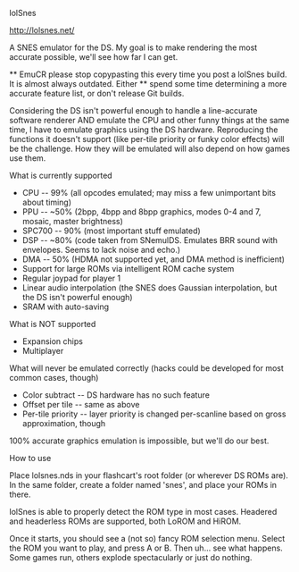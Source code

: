 lolSnes

http://lolsnes.net/

A SNES emulator for the DS. My goal is to make rendering the most accurate possible, we'll see how far I can get.

** EmuCR please stop copypasting this every time you post a lolSnes build. It is almost always outdated. Either 
** spend some time determining a more accurate feature list, or don't release Git builds.

Considering the DS isn't powerful enough to handle a line-accurate software renderer AND emulate the CPU and other
funny things at the same time, I have to emulate graphics using the DS hardware. Reproducing the functions it
doesn't support (like per-tile priority or funky color effects) will be the challenge. How they will be emulated
will also depend on how games use them.

What is currently supported

* CPU -- 99% (all opcodes emulated; may miss a few unimportant bits about timing)
* PPU -- ~50% (2bpp, 4bpp and 8bpp graphics, modes 0-4 and 7, mosaic, master brightness)
* SPC700 -- 90% (most important stuff emulated)
* DSP -- ~80% (code taken from SNemulDS. Emulates BRR sound with envelopes. Seems to lack noise and echo.)
* DMA -- 50% (HDMA not supported yet, and DMA method is inefficient)
* Support for large ROMs via intelligent ROM cache system
* Regular joypad for player 1
* Linear audio interpolation (the SNES does Gaussian interpolation, but the DS isn't powerful enough)
* SRAM with auto-saving

What is NOT supported

* Expansion chips
* Multiplayer

What will never be emulated correctly
(hacks could be developed for most common cases, though)

* Color subtract -- DS hardware has no such feature
* Offset per tile -- same as above
* Per-tile priority -- layer priority is changed per-scanline based on gross approximation, though


100% accurate graphics emulation is impossible, but we'll do our best.


How to use

Place lolsnes.nds in your flashcart's root folder (or wherever DS ROMs are). In the same folder, create a folder 
named 'snes', and place your ROMs in there.

lolSnes is able to properly detect the ROM type in most cases. Headered and headerless ROMs are supported, both
LoROM and HiROM.

Once it starts, you should see a (not so) fancy ROM selection menu. Select the ROM you want to play, and press
A or B. Then uh... see what happens. Some games run, others explode spectacularly or just do nothing.